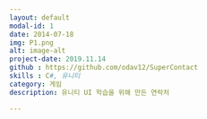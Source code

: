 ```yaml
---
layout: default
modal-id: 1
date: 2014-07-18
img: P1.png
alt: image-alt
project-date: 2019.11.14
github : https://github.com/odav12/SuperContact
skills : C#, 유니티
category: 게임
description: 유니티 UI 학습을 위해 만든 연락처

---
```

